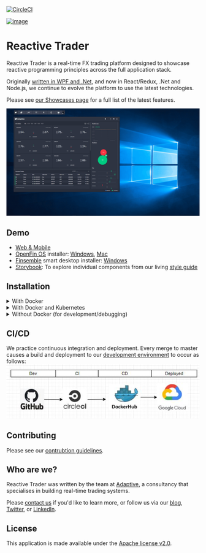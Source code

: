 [![CircleCI](https://circleci.com/gh/AdaptiveConsulting/ReactiveTraderCloud/tree/master.svg?style=svg&circle-token=801547883329d22e505634493b58b26fbb742e46)](https://app.circleci.com/pipelines/github/AdaptiveConsulting/ReactiveTraderCloud?branch=master)

[![image](https://raw.githubusercontent.com/AdaptiveConsulting/ReactiveTrader/master/images/adaptive-logo.png)](http://weareadaptive.com/)

# Reactive Trader

Reactive Trader is a real-time FX trading platform designed to showcase reactive programming principles across the full application stack.

Originally [written in WPF and .Net](https://github.com/AdaptiveConsulting/ReactiveTrader), and now in React/Redux, .Net and Node.js, we continue to evolve the platform to use the latest technologies.

Please see [our Showcases page](https://weareadaptive.com/showcase/) for a full list of the latest features.

![image](docs/reactive-trader.gif)

## Demo
- [Web & Mobile][rt-web]
- [OpenFin OS] installer: [Windows][openfin-installer-win], [Mac][openfin-installer-mac]
- [Finsemble] smart desktop installer: [Windows][finsemble-installer-win]
- [Storybook]: To explore individual components from our living [style guide]

[rt-web]: https://web-demo.adaptivecluster.com\

[OpenFin OS]: https://openfin.co/

[openfin-installer-win]: https://install.openfin.co/download/?os=win&config=https%3A%2F%2Fweb-demo.adaptivecluster.com%2Fopenfin%2Fapp.json&fileName=reactive-trader-installer

[openfin-installer-mac]: https://install.openfin.co/download/?os=osx&config=http%3A%2F%2Fweb-demo.adaptivecluster.com%2Fopenfin%2Fapp.json&fileName=reactive-trader-installer&internal=true&iconFile=https%3A%2F%2Fweb-demo.adaptivecluster.com%2Fstatic%2Fmedia%2Fadaptive-mark-large.png&appName=Reactive%20Trader%20Cloud

[finsemble]: https://www.chartiq.com/finsemble

[finsemble-installer-win]: https://storage.googleapis.com/reactive-trader-finsemble/pkg/ReactiveTraderFinsembleSetup.exe

[storybook]: https://web-demo.adaptivecluster.com/storybook

[style guide]: https://web-demo.adaptivecluster.com/styleguide

## Installation

<details>
<summary>With Docker</summary>

1. Install Docker ([from the Docker website](https://www.docker.com/get-started))
2. Fork and clone the ReactiveTraderCloud repo ([see Contributing page](CONTRIBUTING.md))
3. From the src folder run: `docker-compose up`
4. Open a browser and navigate to http://localhost to see the application running
5. To shutdown the application run: `docker-compose down`
</details>

<details>
<summary>With Docker and Kubernetes</summary>

1. Follow the steps to run with Docker
2. From the src directory run `docker-compose build`
3. Set the environment variables:
    ```bash
    export DOCKER_USER=localuser
    export BUILD_VERSION=0.0.0
    ```
4. Run the following command: 
    ```bash
    docker stack deploy --orchestrator kubernetes --compose-file ./docker-compose.yml rtcstack
    ```
5. To see your services and pods running, run:
    ```bash
    kubectl get services
    kubectl get pods
    ```
6. Open a browser and navigate to http://localhost to see the application running

7. To shutdown / remove stack, run: `kubectl delete stack rtcstack`
</details>

<details>
<summary>Without Docker (for development/debugging)</summary>

1. Fork and clone the ReactiveTraderCloud repo ([see Contributing page](CONTRIBUTING.md))

2. Install dependencies & add them to your path:
 - [Node.js and npm](https://nodejs.org/en/download/)
 - [.Net Core SDK](https://dotnet.microsoft.com/download)
 - [Event Store](https://eventstore.com/downloads/)
 - [Crossbar.io](https://crossbar.io/docs/Installation/)

3. Start the broker:
    ```bash
    crossbar start --cbdir src/services/broker/.crossbar
    ```

4. Populate Event Store:
    ```bash
    cd src/server/dotNet
    dotnet run -p Adaptive.ReactiveTrader.Server.Launcher --populate-eventstore
    ```

5. Start the .NET services:
    ```bash
    cd src/server/dotNet
    dotnet run -p Adaptive.ReactiveTrader.Server.Launcher all
    ```
    To run individual services, `cd` into their folder, and type `dotnet run`.
    
6. (Optional) Start Node services by running `npm run start:dev` from their respective folders, e.g.:
    ```bash
    cd src/server/node/priceHistory
    npm install
    npm run start:dev
    ```

7. Start the client against the local server components:
    ```bash
    cd src/client
    npm install
    npm run start:local-backend
    ```

6. Alternative commands:
- `npm run build:demo-backend` - to run the client against a demo backend running in the cloud
- `npm run test` - to run tests using Jest
</details>

## CI/CD
We practice continuous integration and deployment. Every merge to master causes a build and deployment to our [development environment](https://web-dev.adaptivecluster.com) to occur as follows:
![image](docs/CICD.jpg)

## Contributing
Please see our [contrubtion guidelines](./CONTRIBUTING.md).

## Who are we?

Reactive Trader was written by the team at [Adaptive](http://weareadaptive.com/), a consultancy that specialises in building real-time trading systems.

Please [contact us](https://weareadaptive.com/contact/) if you'd like to learn more, or follow us via our [blog](https://weareadaptive.com/category/blog/), [Twitter](https://twitter.com/WeAreAdaptive), or [LinkedIn](https://www.linkedin.com/company/adaptive-consulting-ltd/).

## License
This application is made available under the [Apache license v2.0](./LICENSE).
